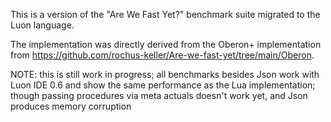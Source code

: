 This is a version of the "Are We Fast Yet?" benchmark suite
migrated to the Luon language.

The implementation was directly derived from the Oberon+ implementation from https://github.com/rochus-keller/Are-we-fast-yet/tree/main/Oberon.


NOTE: this is still work in progress; all benchmarks besides Json work with Luon IDE 0.6 and show the same performance as the Lua implementation;
      though passing procedures via meta actuals doesn't work yet, and Json produces memory corruption
